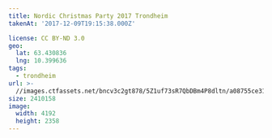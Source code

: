 ```yaml
---
title: Nordic Christmas Party 2017 Trondheim
takenAt: '2017-12-09T19:15:38.000Z'

license: CC BY-ND 3.0
geo:
  lat: 63.430836
  lng: 10.399636
tags:
  - trondheim
url: >-
  //images.ctfassets.net/bncv3c2gt878/5Z1uf73sR7QbDBm4P8dltn/a08755ce31c08b4dadd003c1f3cff7ea/nordic-christmas-party-2017-trondheim_38245000254_o
size: 2410158
image:
  width: 4192
  height: 2358
---
```

